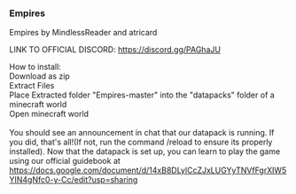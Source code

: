 ### Empires

Empires by MindlessReader and atricard

LINK TO OFFICIAL DISCORD: https://discord.gg/PAGhaJU

How to install:<br />
Download as zip<br />
Extract Files<br />
Place Extracted folder "Empires-master" into the "datapacks" folder of a minecraft world<br />
Open minecraft world<br />
<br />
You should see an announcement in chat that our datapack is running. If you did, that's all!(If not, run the command /reload to ensure its properly installed). Now that the datapack is set up, you can learn to play the game using our official guidebook at https://docs.google.com/document/d/14xB8DLylCcZJxLUGYyTNVfFgrXIW5YIN4gNfc0-y-Cc/edit?usp=sharing
